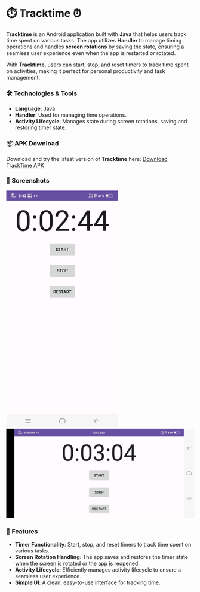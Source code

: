 # ⏱️ Tracktime ⏰

**Tracktime** is an Android application built with **Java** that helps users track time spent on various tasks. The app utilizes **Handler** to manage timing operations and handles **screen rotations** by saving the state, ensuring a seamless user experience even when the app is restarted or rotated.

With **Tracktime**, users can start, stop, and reset timers to track time spent on activities, making it perfect for personal productivity and task management.

### 🛠️ Technologies & Tools
- **Language**: Java
- **Handler**: Used for managing time operations.
- **Activity Lifecycle**: Manages state during screen rotations, saving and restoring timer state.


### 📦 APK Download
Download and try the latest version of **Tracktime** here:
[Download TrackTime APK](https://github.com/Vanshi17/TrackTime/raw/master/Screenshots/TrackTime.apk)


### 📸 Screenshots

<img src="Screenshots/image1.jpg" alt="Login Page" width="300"/>        <img src="Screenshots/image2.jpg" alt="Login Page" width="600"/>

### 🚀 Features
- **Timer Functionality**: Start, stop, and reset timers to track time spent on various tasks.
- **Screen Rotation Handling**: The app saves and restores the timer state when the screen is rotated or the app is reopened.
- **Activity Lifecycle**: Efficiently manages activity lifecycle to ensure a seamless user experience.
- **Simple UI**: A clean, easy-to-use interface for tracking time.


